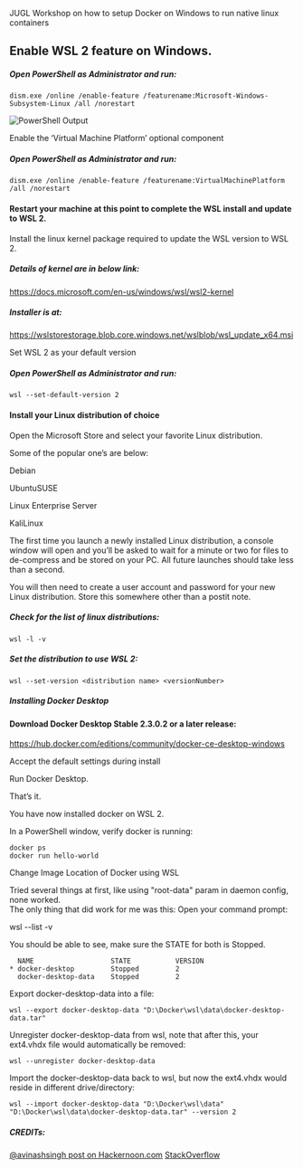 JUGL Workshop on how to setup Docker on Windows to run native linux containers


## Enable WSL 2 feature on Windows.

##### Open PowerShell as Administrator and run:

```
dism.exe /online /enable-feature /featurename:Microsoft-Windows-Subsystem-Linux /all /norestart
```
![PowerShell Output](https://github.com/JoomlaLondon/jugl-linuxdockingonwindows/images/snip1.png "PowerShell Output")

Enable the ‘Virtual Machine Platform’ optional component

##### Open PowerShell as Administrator and run:

```
dism.exe /online /enable-feature /featurename:VirtualMachinePlatform /all /norestart
```

#### Restart your machine at this point to complete the WSL install and update to WSL 2.


Install the linux kernel package required to update the WSL version to WSL 2.

##### Details of kernel are in below link:

https://docs.microsoft.com/en-us/windows/wsl/wsl2-kernel

##### Installer is at:

https://wslstorestorage.blob.core.windows.net/wslblob/wsl_update_x64.msi


Set WSL 2 as your default version

##### Open PowerShell as Administrator and run:

```
wsl --set-default-version 2
```


#### Install your Linux distribution of choice

Open the Microsoft Store and select your favorite Linux distribution.

Some of the popular one’s are below:

   Debian

   UbuntuSUSE

   Linux Enterprise Server

   KaliLinux


The first time you launch a newly installed Linux distribution, a console window will open and you’ll be asked to wait for a minute or two for files to de-compress and be stored on your PC. All future launches should take less than a second.

You will then need to create a user account and password for your new Linux distribution.
Store this somewhere other than a postit note.

##### Check for the list of linux distributions:

```
wsl -l -v
```

##### Set the distribution to use WSL 2:

```
wsl --set-version <distribution name> <versionNumber>
```

##### Installing Docker Desktop

#### Download Docker Desktop Stable 2.3.0.2 or a later release:

https://hub.docker.com/editions/community/docker-ce-desktop-windows

Accept the default settings during install



Run Docker Desktop.



That’s it.

You have now installed docker on WSL 2.

In a PowerShell window, verify docker is running:

```
docker ps
docker run hello-world
```

Change Image Location of Docker using WSL

Tried several things at first, like using "root-data" param in daemon config, none worked.  
The only thing that did work for me was this:
Open your command prompt:

wsl --list -v

You should be able to see, make sure the STATE for both is Stopped.
```
  NAME                   STATE           VERSION
* docker-desktop         Stopped         2
  docker-desktop-data    Stopped         2
```

Export docker-desktop-data into a file:
```
wsl --export docker-desktop-data "D:\Docker\wsl\data\docker-desktop-data.tar"
```
Unregister docker-desktop-data from wsl, note that after this, your ext4.vhdx file would automatically be removed:
```
wsl --unregister docker-desktop-data
```
Import the docker-desktop-data back to wsl, but now the ext4.vhdx would reside in different drive/directory:
```
wsl --import docker-desktop-data "D:\Docker\wsl\data" "D:\Docker\wsl\data\docker-desktop-data.tar" --version 2
```




##### CREDITs:

[@avinashsingh post on Hackernoon.com](https://hackernoon.com/how-to-run-docker-linux-containers-natively-on-windows-ti1i3uxr)
[StackOverflow](https://stackoverflow.com/questions/62441307/how-can-i-change-the-location-of-docker-images-when-using-wsl2-with-windows-10-h)

